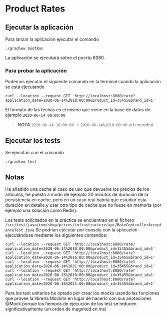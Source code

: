 # Product Rates


## Ejecutar la aplicación
Para lanzar la aplicación ejecutar el comando 

``./gradlew bootRun``

La aplicación se ejecutará sobre el puerto 8080.

### Para probar la aplicación
Podemos ejecutar el siguiente comando en la terminal cuando la aplicación se está ejecutando
```
curl --location --request GET 'http://localhost:8080/rate?application_date=2020-06-14%2010:00:00&product_id=35455&brand_id=1'
```
El formato de las fechas es el mismo que viene en la base de datos de ejemplo ```2020-06-14 00:00:00```
>**_NOTA_** ```2020-06-14 10:00:00``` -> ```2020-06-14%2010:00:00``` url encoded

## Ejecutar los tests
Se ejecutan con el comando


``./gradlew test``

## Notas
He añadido una cache al caso de uso que devuelve los precios de los artículos, he puesto a modo de ejemplo 20 minutos 
de duración de la persistencia en cache, pero en un caso real habría que estudiar esta duración en detalle y usar otro
tipo de cache que no fuese en memoria (por ejemplo una solución como Redis).

Los tests solicitados en la práctica se encuentran en el fichero ``/src/test/java/com/shop/prices/infrastructure/api/RateControllerAcceptanceTest.java``
Se podrían ejecutar por consola con la aplicación ejecutándose mediante los siguientes comandos:

```
curl --location --request GET 'http://localhost:8080/rate?application_date=2020-06-14%2010:00:00&product_id=35455&brand_id=1'
curl --location --request GET 'http://localhost:8080/rate?application_date=2020-06-14%2016:00:00&product_id=35455&brand_id=1'
curl --location --request GET 'http://localhost:8080/rate?application_date=2020-06-14%2021:00:00&product_id=35455&brand_id=1'
curl --location --request GET 'http://localhost:8080/rate?application_date=2020-06-15%2010:00:00&product_id=35455&brand_id=1'
curl --location --request GET 'http://localhost:8080/rate?application_date=2020-06-16%2021:00:00&product_id=35455&brand_id=1'
```

Para los test unitarios he optado por crear los mocks usando las funciones que provee la librería Mockito en lugar de hacerlo
con sus anotaciones @Mock porque los tiempos de ejecución de los test se reducen significativamente (un orden de magnitud en ms)